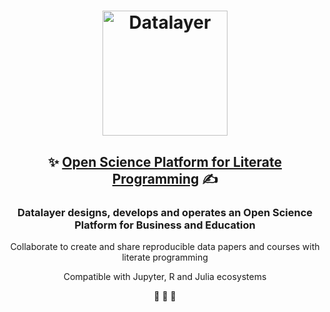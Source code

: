 <h1 align="center">
  <img
      alt="Datalayer"
      src="https://assets.datalayer.design/datalayer-25.svg"
      width="200"
    />
</h1>

<h2 align="center">
  ✨ <a href="https://datalayer.io">Open Science Platform for Literate Programming</a> ✍️
</h2>

<h3 align="center">
  Datalayer designs, develops and operates an Open Science Platform for Business and Education
</h3>

<p align="center">
Collaborate to create and share reproducible data papers and courses with literate programming
</p>

<p align="center">
  Compatible with Jupyter, R and Julia ecosystems
</p>

<p align="center">
  🧬 🔭 📐
</p>

